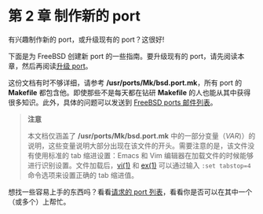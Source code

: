 # 第 2 章 制作新的 port

有兴趣制作新的 port，或升级现有的 port？这很好!

下面是为 FreeBSD 创建新 port 的一些指南。要升级现有的 port，请先阅读本章，然后再阅读[升级 port](https://docs.freebsd.org/en/books/porters-handbook/upgrading/index.html#preamble)。

这份文档有时不够详细，请参考 **/usr/ports/Mk/bsd.port.mk**，所有 port 的 **Makefile** 都包含他。即使那些不是每天都在钻研 **Makefile** 的人也能从其中获得很多知识。此外，具体的问题可以发送到 [FreeBSD ports 邮件列表](https://lists.freebsd.org/subscription/freebsd-ports)。

> **注意**
>
> 本文档仅涵盖了 **/usr/ports/Mk/bsd.port.mk** 中的一部分变量（_VAR_)）的说明，这些变量说明大部分出现在该文件的开头。需要注意的是，该文件没有使用标准的 tab 缩进设置：Emacs 和 Vim 编辑器在加载文件的时候能够进行识别设置。文件加载后，[vi(1)](https://www.freebsd.org/cgi/man.cgi?query=vi&sektion=1&format=html) 和 [ex(1)](https://www.freebsd.org/cgi/man.cgi?query=ex&sektion=1&format=html) 可以通过输入 `:set tabstop=4` 命令选项来设置正确的 tab 缩进值。

想找一些容易上手的东西吗？看看[请求的 port 列表](https://wiki.freebsd.org/WantedPorts)，看看你是否可以在其中一个（或多个）上帮忙。
